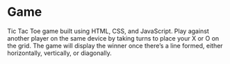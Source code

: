 # Game
 Tic Tac Toe game built using HTML, CSS, and JavaScript. Play against another player on the same device by taking turns to place your X or O on the grid. The game will display the winner once there’s a line formed, either horizontally, vertically, or diagonally.

